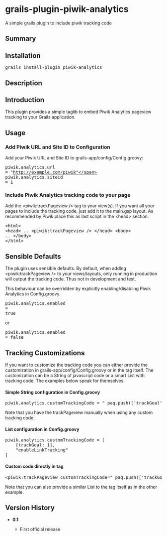 grails-plugin-piwik-analytics
=============================

A simple grails plugin to include piwik tracking code


<h2>Summary</h2>
<h2>Installation</h2>
<div class="code"><pre>grails install-plugin piwik-analytics</pre></div>

<h2>Description</h2>
<a name="Introduction"></a><h2>Introduction</h2><p class="paragraph">This plugin provides a simple taglib to embed Piwik Analytics pageview tracking to your Grails application.</p>
<p class="paragraph">

<a name="Usage"></a></p><h2>Usage</h2><p class="paragraph"><a name="Add Piwik URL and Site ID to Configuration"></a></p><h3>Add Piwik URL and Site ID to Configuration</h3><p class="paragraph">Add your Piwik URL and Site ID to grails-app/config/Config.groovy:</p><p class="paragraph"></p><div class="code"><pre>piwik.analytics.url = <span class="java-quote">"http://example.com/piwik"</span><br/>piwik.analytics.siteid = <span class="java-quote">1</span></pre></div><p class="paragraph">
<a name="Include Piwik Analytics tracking code to your page"></a></p><h3>Include Piwik Analytics tracking code to your page</h3><p class="paragraph">Add the &lt;piwik:trackPageview /&gt; tag to your view(s). If you want all your pages to include the tracking code, just add it to the main.gsp layout. As recommended by Piwik place this as last script in the &lt;head&gt; section.</p><p class="paragraph"></p><div class="code"><pre>&lt;html&gt;
    &lt;head&gt;
        ..
        &lt;piwik:trackPageview /&gt;
    &lt;/head&gt;
    &lt;body&gt;
        ..
    &lt;/body&gt;
&lt;/html&gt;</pre></div><p class="paragraph"><a name="Sensible Defaults"></a></p><h2>Sensible Defaults</h2><p class="paragraph">The plugin uses sensible defaults. By default, when adding &lt;piwik:trackPageview /&gt; to your views/layouts, only running in production will output the tracking code. Thus not in development and test.</p><p class="paragraph">This behaviour can be overridden by explicitly enabling/disabling Piwik Analytics in Config.groovy.</p><p class="paragraph"></p><div class="code"><pre>piwik.analytics.enabled = <span class="java-keyword">true</span></pre></div><p class="paragraph">or</p><p class="paragraph"></p><div class="code"><pre>piwik.analytics.enabled = <span class="java-keyword">false</span></pre></div>

<!--p class="paragraph"><a name="Asynchronous vs. Traditional tracking code"></a></p><h2>Asynchronous vs. Traditional tracking code</h2><p class="paragraph">Since version 1.0 of this plugin asynchronous tracking code is used by default when using &lt;piwik:trackPageview /&gt;.
If you want to use the old traditional tracking code code instead add this to grails-app/config/Config.groovy:</p><p class="paragraph"></p><div class="code"><pre>piwik.analytics.traditional = <span class="java-keyword">true</span></pre></div><p class="paragraph">For traditional tracking code, make sure you put the tag just before the closing &lt;/body&gt; tag instead of in the &lt;head&gt; element.</p><p class="paragraph"></p><div class="code"><pre>&lt;html&gt;
    &lt;head&gt;
        ..
    &lt;/head&gt;
    &lt;body&gt;
        ..
        &lt;piwik:trackPageview /&gt;
    &lt;/body&gt;
&lt;/html&gt;</pre></div><p class="paragraph">Note that the plugin also offers &lt;piwik:trackPageviewAsynch /&gt; and &lt;piwik:trackPageviewTraditional /&gt; tags to use the type of tracking code explicitly. This is mainly for backwards compatibility as the &lt;piwik:trackPageviewAsynch /&gt; was needed for asynchronous tracking code prior to version 1.0 of this plugin.</p-->

<p class="paragraph"><a name="Tracking Customizations"></a></p><h2>Tracking Customizations</h2><p class="paragraph">If you want to customize the tracking code you can either provide the customization in grails-app/config/Config.groovy or in the tag itself. The customization can be a String of javascript code or a smart List with tracking code. The examples below speak for themselves.</p><p class="paragraph"><a name="Simple String configuration in Config.groovy"></a></p><h4>Simple String configuration in Config.groovy</h4><p class="paragraph"></p><div class="code"><pre>piwik.analytics.customTrackingCode = <span class="java-quote">"_paq.push(['trackGoal', <span class="java-keyword">1</span>]); _paq.push(['enableLinkTracking']);"</span></pre></div><p class="paragraph">Note that you have the trackPageview manually when using any custom tracking code.</p><p class="paragraph"><a name="List configuration in Config.groovy"></a></p><h4>List configuration in Config.groovy</h4><p class="paragraph"></p><div class="code"><pre>piwik.analytics.customTrackingCode = [
    [trackGoal: <span class="java-keyword">1</span>],
    <span class="java-quote">"enableLinkTracking"</span>
]</pre></div><p class="paragraph"><a name="Custom code directly in tag"></a></p><h4>Custom code directly in tag</h4><p class="paragraph"></p><div class="code"><pre>&lt;piwik:trackPageview customTrackingCode=<span class="java-quote">"_paq.push(['trackGoal', <span class="java-keyword">1</span>]); _paq.push(['enableLinkTracking']);"</span> /&gt;</pre></div><p class="paragraph">Note that you can also provide a similar List to the tag itself as in the other example.</p><p class="paragraph"><a name="Version History"></a></p><h2>Version History</h2>
<ul class="star">
<li><strong class="bold">0.1</strong></li>
<ul class="star">
<li>First official release</li>
</ul></ul>